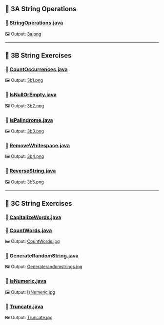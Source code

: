 

## 📂 3A String Operations

### 🔹 [StringOperations.java](https://github.com/your-username/Advanced-Java/blob/main/Lab3%20String%20Modification/3A%20String%20Operations/StringOperations.java)  
🖼️ Output: [3a.png](https://github.com/your-username/Advanced-Java/blob/main/Lab3%20String%20Modification/3A%20String%20Operations/3a.png)

---

## 📂 3B String Exercises

### 🔹 [CountOccurrences.java](https://github.com/your-username/Advanced-Java/blob/main/Lab3%20String%20Modification/3B%20String%20Exercises/CountOccurrences.java)  
🖼️ Output: [3b1.png](https://github.com/your-username/Advanced-Java/blob/main/Lab3%20String%20Modification/3B%20String%20Exercises/3b1.png)

### 🔹 [IsNullOrEmpty.java](https://github.com/your-username/Advanced-Java/blob/main/Lab3%20String%20Modification/3B%20String%20Exercises/IsNullOrEmpty.java)  
🖼️ Output: [3b2.png](https://github.com/your-username/Advanced-Java/blob/main/Lab3%20String%20Modification/3B%20String%20Exercises/3b2.png)

### 🔹 [IsPalindrome.java](https://github.com/your-username/Advanced-Java/blob/main/Lab3%20String%20Modification/3B%20String%20Exercises/IsPalindrome.java)  
🖼️ Output: [3b3.png](https://github.com/your-username/Advanced-Java/blob/main/Lab3%20String%20Modification/3B%20String%20Exercises/3b3.png)

### 🔹 [RemoveWhitespace.java](https://github.com/your-username/Advanced-Java/blob/main/Lab3%20String%20Modification/3B%20String%20Exercises/RemoveWhitespace.java)  
🖼️ Output: [3b4.png](https://github.com/your-username/Advanced-Java/blob/main/Lab3%20String%20Modification/3B%20String%20Exercises/3b4.png)

### 🔹 [ReverseString.java](https://github.com/your-username/Advanced-Java/blob/main/Lab3%20String%20Modification/3B%20String%20Exercises/ReverseString.java)  
🖼️ Output: [3b5.png](https://github.com/your-username/Advanced-Java/blob/main/Lab3%20String%20Modification/3B%20String%20Exercises/3b5.png)

---

## 📂 3C String Exercises

### 🔹 [CapitalizeWords.java](https://github.com/your-username/Advanced-Java/blob/main/Lab3%20String%20Modification/3C%20String%20Exercises/CapitalizeWords.java)

### 🔹 [CountWords.java](https://github.com/your-username/Advanced-Java/blob/main/Lab3%20String%20Modification/3C%20String%20Exercises/CountWords.java)  
🖼️ Output: [CountWords.jpg](https://github.com/your-username/Advanced-Java/blob/main/Lab3%20String%20Modification/3C%20String%20Exercises/CountWords.jpg)

### 🔹 [GenerateRandomString.java](https://github.com/your-username/Advanced-Java/blob/main/Lab3%20String%20Modification/3C%20String%20Exercises/GenerateRandomString.java)  
🖼️ Output: [Generaterandomstrings.jpg](https://github.com/your-username/Advanced-Java/blob/main/Lab3%20String%20Modification/3C%20String%20Exercises/Generaterandomstrings.jpg)

### 🔹 [IsNumeric.java](https://github.com/your-username/Advanced-Java/blob/main/Lab3%20String%20Modification/3C%20String%20Exercises/IsNumeric.java)  
🖼️ Output: [IsNumeric.jpg](https://github.com/your-username/Advanced-Java/blob/main/Lab3%20String%20Modification/3C%20String%20Exercises/IsNumeric.jpg)

### 🔹 [Truncate.java](https://github.com/your-username/Advanced-Java/blob/main/Lab3%20String%20Modification/3C%20String%20Exercises/Truncate.java)  
🖼️ Output: [Truncate.jpg](https://github.com/your-username/Advanced-Java/blob/main/Lab3%20String%20Modification/3C%20String%20Exercises/Truncate.jpg)


